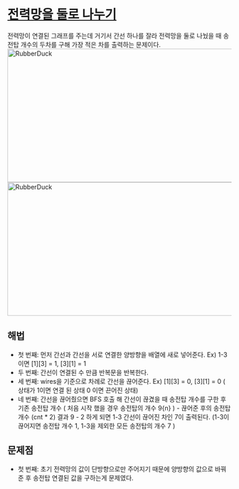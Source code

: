 # [전력망을 둘로 나누기](https://github.com/malvr00/Java-algorithm/blob/master/programmers/level2/stap22/src/Main.java)

전력망이 연결된 그래프를 주는데 거기서 간선 하나를 잘라 전력망을 둘로 나눴을 때 송전탑 개수의 두차를 구해 가장 적은 차를 출력하는 문제이다.<br/>
<img src="https://github.com/malvr00/Java-algorithm/assets/77275513/169b3dec-ae04-4b22-bee2-0fb963a43650" width="600px" height="300px"
title="100px" alt="RubberDuck"></img><br/>
<img src="https://github.com/malvr00/Java-algorithm/assets/77275513/cf35dda2-3cf6-4351-944d-d4341a6a45e0" width="600px" height="300px"
title="100px" alt="RubberDuck"></img><br/>

## 해법
* 첫 번째: 먼저 간선과 간선을 서로 연결한 양방향을 배열에 새로 넣어준다. Ex) 1-3이면 [1][3] = 1, [3][1] = 1
* 두 번째: 간선이 연결된 수 만큼 반복문을 반복한다.
* 세 번째: wires을 기준으로 차례로 간선을 끊어준다. Ex) [1][3] = 0, [3][1] = 0 ( 상태가 1이면 연결 된 상태 0 이면 끈어진 상태)
* 네 번째: 간선을 끊어줬으면 BFS 호출 해 간선이 끊겼을 때 송전탑 개수를 구한 후 기존 송전탑 개수 ( 처음 시작 했을 경우 송전탑의 개수 9{n} ) - 끊어준 후의 송전탑 개수 (cnt * 2) 결과 9 - 2 하게 되면 1-3 간선이 끊어진 차인 7이 출력된다. (1-3이 끊어지면 송전탑 개수 1, 1-3을 제외한 모든 송전탑의 개수 7 )



## 문제점
* 첫 번째: 초기 전력망의 값이 단방향으로만 주어지기 때문에 양방향의 값으로 바꿔준 후 송전탑 연결된 값을 구하는게 문제였다.